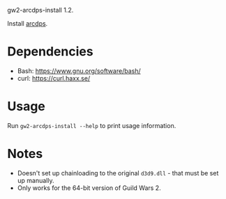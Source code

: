 gw2-arcdps-install 1.2.

Install [arcdps](https://www.deltaconnected.com/arcdps/).

# Dependencies

- Bash: https://www.gnu.org/software/bash/
- curl: https://curl.haxx.se/

# Usage

Run `gw2-arcdps-install --help` to print usage information.

# Notes

- Doesn't set up chainloading to the original `d3d9.dll` - that must be set up
  manually.
- Only works for the 64-bit version of Guild Wars 2.
